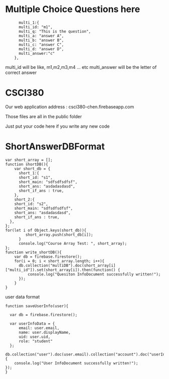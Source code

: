 # Multiple Choice Questions here
```
      multi_1:{
      multi_id: "m1",
      multi_q: "This is the question",
      multi_a: "answer A",
      multi_b: "answer B",
      multi_c: "answer C",
      multi_d: "answer D",
      multi_answer:"c"
    },
```
multi_id will be like, m1,m2,m3,m4 ... etc
multi_answer will be the letter of correct answer



# CSCI380
Our web application address : csci380-chen.firebaseapp.com

Those files are all in the public folder 

Just put your code here if you write any new code


# ShortAnswerDBFormat
```
var short_array = [];
function shortDB(){
    var short_db = {
      short_1:{
      short_id: "s1",
      short_main: "sdfsdfsdfsf",
      short_ans: "asdadasdasd",
      short_if_ans : true,
    },
    short_2:{
    short_id: "s2",
    short_main: "sdfsdfsdfsf",
    short_ans: "asdadasdasd",
    short_if_ans : true,
  },
};
for(let i of Object.keys(short_db)){
         short_array.push(short_db[i]);
      }
      console.log("Course Array Test: ", short_array);
};
function write_shortDB(){
    var db = firebase.firestore();
    for(i = 0; i < short_array.length; i++){
      db.collection("multiDB").doc(short_array[i]["multi_id"]).set(short_array[i]).then(function() {
          console.log("Quesiton InfoDocument successfully written!");
      });
    }
}
```


user data format
```
function saveUserInfo(user){

  var db = firebase.firestore();

  var userInfoData = {
      email: user.email,
      name: user.displayName,
      uid: user.uid,
      role: "student"
  };

db.collection("user").doc(user.email).collection("account").doc("userInfo").set(userInfoData).then(function() {
    console.log("User InfoDocument successfully written!");
});
}
```
